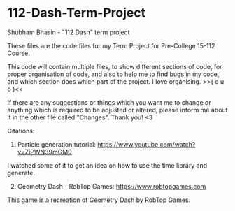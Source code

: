 # 112-Dash-Term-Project
Shubham Bhasin - "112 Dash" term project

These files are the code files for my Term Project for Pre-College 15-112 Course.

This code will contain multiple files, to show different sections of code, for proper organisation of code, and also to help me to find bugs in my code, and which section does which part of the project. I love organising. >>(  o  u  o  )<<

If there are any suggestions or things which you want me to change or anything which is required to be adjusted or altered, please inform me about it in the other file called "Changes". Thank you! <3

Citations:

1. Particle generation tutorial: https://www.youtube.com/watch?v=ZiPWN39mGM0

I watched some of it to get an idea on how to use the time library and generate.

2. Geometry Dash - RobTop Games: https://www.robtopgames.com

This game is a recreation of Geometry Dash by RobTop Games.



